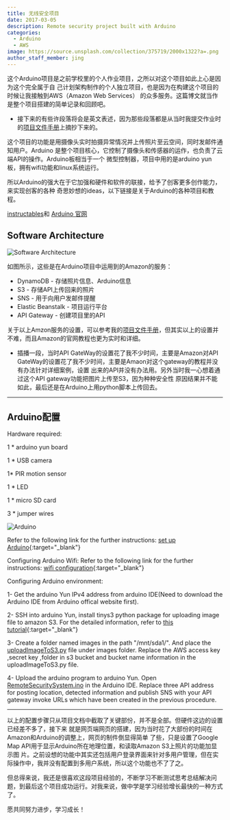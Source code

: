 ```yaml
---
title: 无线安全项目
date: 2017-03-05
description: Remote security project built with Arduino
categories:
  - Arduino
  - AWS
image: https://source.unsplash.com/collection/375719/2000x1322?a=.png
author_staff_member: jing
---
```

这个Arduino项目是之前学校里的个人作业项目，之所以对这个项目如此上心是因为这个完全属于自
己计划架构制作的个人独立项目，也是因为在构建这个项目的时候让我接触到AWS（Amazon Web Services）
的众多服务。这篇博文就当作是整个项目搭建的简单记录和回顾吧。

* 接下来的有些许段落将会是英文表述，因为那些段落都是从当时我提交作业时的[项目文件手册](http://om6vqg6il.bkt.clouddn.com/files/pdf/RemoteSecuritySystem.pdf)上摘抄下来的。


这个项目的功能是用摄像头实时拍摄异常情况并上传照片至云空间，同时发邮件通知用户。Arduino
是整个项目核心，它控制了摄像头和传感器的运作，也负责了云端API的操作。Arduino板相当于一个
微型控制器，项目中用的是arduino yun板，拥有wifi功能和linux系统运行。

所以Arduino的强大在于它加强和硬件和软件的联接，给予了创客更多创作能力，来实现创客的各种
奇思妙想的ideas，以下链接是关于Arduino的各种项目和教程。

[instructables](http://www.instructables.com/id/Arduino-Projects/)和
[Arduino 官网](http://playground.arduino.cc/Projects/Ideas#Easy)

  
  
## Software Architecture 
![Software Architecture](http://om6vqg6il.bkt.clouddn.com/software_architecture.png)

如图所示，这些是在Arduino项目中运用到的Amazon的服务：
* DynamoDB - 存储照片信息、Arduino信息
* S3 - 存储API上传回来的照片
* SNS - 用于向用户发邮件提醒
* Elastic Beanstalk - 项目运行平台
* API Gateway - 创建项目里的API

关于以上Amzon服务的设置，可以参考我的[项目文件手册](http://om6vqg6il.bkt.clouddn.com/files/pdf/RemoteSecuritySystem.pdf)，但其实以上的设置并不难，而且Amazon的官网教程也更为实时和详细。


* 插播一段，当时API GateWay的设置花了我不少时间，主要是Amazon对API GateWay的设置花了我不少时间，主要是Amaon对这个gateway的教程并没有办法针对详细案例，设置
出来的API并没有办法用。另外当时我一心想着通过这个API gateway功能把图片上传至S3，因为种种安全性
原因结果并不能如此，最后还是在Arduino上用python脚本上传回去。

  
  
------------


## Arduino配置
Hardware required:

1 * arduino yun board	

1 * USB camera

1* PIR motion sensor

1 * LED

1 * micro SD card	  
  
3 * jumper wires

![Arduino](http://om6vqg6il.bkt.clouddn.com/arduino_project.png)

Refer to the following link for the further instructions:
[set up Arduino](https://learn.adafruit.com/wireless-security-camera-arduino-yun/connections){:target="_blank"}


Configuring Arduino Wifi:
Refer to the following link for the further instructions:
[wifi configuration](https://www.twilio.com/blog/2015/02/arduino-wifi-getting-started-arduino-yun.html){:target="_blank"}

Configuring Arduino environment:

1- Get the arduino Yun IPv4 address from arduino IDE(Need to download the Arduino IDE from Arduino offical website first).

2- SSH into arduino Yun, install tinys3 python package for uploading image file to amazon S3.
For the detailed information, refer to [this tutorial](https://www.smore.com/labs/tinys3/){:target="_blank"}

3- Create a folder named images in the path "/mnt/sda1/". And place the [uploadImageToS3.py](http://om6vqg6il.bkt.clouddn.com/files/uploadImageToS3.py) file under images folder. Replace the AWS access key ,secret key ,folder in s3 bucket and bucket name information in the uploadImageToS3.py file.

4- Upload the arduino program to arduino Yun. Open [RemoteSecuritySystem.ino](http://om6vqg6il.bkt.clouddn.com/files/RemoteSecuritySystem.ino) in the Arduino IDE. Replace three API address for posting location, detected information and publish SNS with your API gateway invoke URLs which have been created in the previous procedure. 

------------

以上的配置步骤只从项目文档中截取了关键部份，并不是全部。但硬件这边的设置已经差不多了，接下来
就是网页端网页的搭建，因为当时花了大部份的时间在Amazon和Arduino的调整上，网页的制件倒显得简单
了些，只是设置了Google Map API用于显示Arduino所在地理位置，和读取Amazon S3上照片的功能加显示图
片。之前设想的功能中其实还包括用户登录界面来针对多用户管理，但在实际操作中，我并没有配置到多用户系统，所以这个功能也不了了之。

但总得来说，我还是很喜欢这段项目经验的，不断学习不断测试思考总结解决问题，到最后这个项目成功运行。对我来说，做中学是学习经验增长最快的一种方式了。

愿共同努力进步，学习成长！





